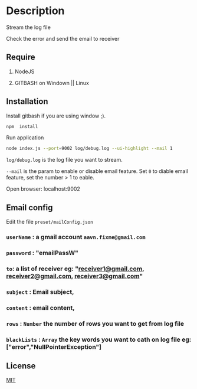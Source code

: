 # Description

Stream the log file

Check the error and send the email to receiver

## Require
1. NodeJS

2. GITBASH on Windown || Linux

## Installation

Install gitbash if you are using window ;).

```bash
npm  install
```

Run application
```bash
node index.js --port=9002 log/debug.log --ui-highlight --mail 1
```
`log/debug.log` is the log file you want to stream.

`--mail` is the param to enable or disable email feature. Set `0` to diable email feature, set the number > 1 to eable.

Open browser: localhost:9002

## Email config
Edit the file `preset/mailConfig.json`
### `userName` : a gmail account `aavn.fixme@gmail.com`
### `password` : "emailPassW" 
### `to`: a list of receiver eg: "receiver1@gmail.com, receiver2@gmail.com, receiver3@gmail.com"
### `subject` : Email subject,
### `content` : email content,
### `rows` : `Number` the number of rows you want to get from log file
### `blackLists` : `Array` the key words you want to cath on log file eg: ["error","NullPointerException"]

## License
[MIT](https://choosealicense.com/licenses/mit/)